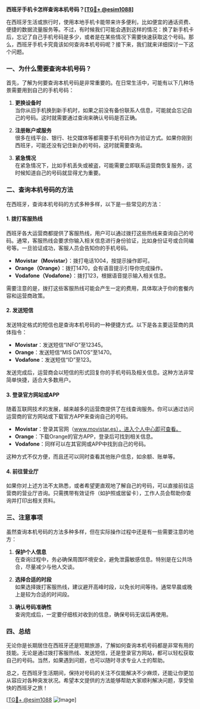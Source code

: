 **西班牙手机卡怎样查询本机号码？[[TG💪+ @esim1088](https://t.me/s/esim1088)]**

在西班牙生活或旅行时，使用本地手机卡能带来许多便利，比如便宜的通话资费、便捷的数据流量服务等。不过，有时候我们可能会遇到这样的情况：换了新手机卡后，忘记了自己手机号码是多少，或者是在某些情况下需要快速获取这个号码。那么，西班牙手机卡究竟该如何查询本机号码呢？接下来，我们就来详细探讨一下这个问题。

### 一、为什么需要查询本机号码？

首先，了解为何要查询本机号码是非常重要的。在日常生活中，可能有以下几种场景需要用到自己的手机号码：

1. **更换设备时**  
   当你从旧手机换到新手机时，如果之前没有备份联系人信息，可能就会忘记自己的号码。这时就需要通过查询来确认号码是否正确。

2. **注册账户或服务**  
   很多在线平台、银行、社交媒体等都需要手机号码作为验证方式。如果你刚到西班牙，可能还没有记住新办的号码，这时就需要查询。

3. **紧急情况**  
   在紧急情况下，比如手机丢失或被盗，可能需要立即联系运营商恢复服务，这时候知道自己的号码就显得尤为重要。

### 二、查询本机号码的方法

在西班牙，查询本机号码的方式多种多样，以下是一些常见的方法：

#### 1. 拨打客服热线

西班牙各大运营商都提供了客服热线，用户可以通过拨打这些热线来查询自己的号码。通常，客服热线会要求你输入相关信息进行身份验证，比如身份证号或合同编号等。一旦验证成功，客服人员会告知你的手机号码。

- **Movistar（Movistar）**：拨打电话1004，按提示操作即可。
- **Orange（Orange）**：拨打1470，会有语音提示引导你完成操作。
- **Vodafone（Vodafone）**：拨打123，根据语音提示输入相关信息。

需要注意的是，拨打这些客服热线可能会产生一定的费用，具体取决于你的套餐内容和运营商政策。

#### 2. 发送短信

发送特定格式的短信也是查询本机号码的一种便捷方式。以下是各主要运营商的具体指令：

- **Movistar**：发送短信“INFO”至12345。
- **Orange**：发送短信“MIS DATOS”至1470。
- **Vodafone**：发送短信“ID”至123。

发送完成后，运营商会以短信的形式回复你的手机号码及相关信息。这种方法非常简单快捷，适合大多数用户。

#### 3. 登录官方网站或APP

随着互联网技术的发展，越来越多的运营商提供了在线查询服务。你可以通过访问运营商的官方网站或下载官方APP来查询自己的号码。

- **Movistar**：登录其官网（www.movistar.es），进入个人中心即可查看。
- **Orange**：下载Orange的官方APP，登录后可找到相关信息。
- **Vodafone**：同样可以在其官网或APP中找到自己的号码。

这种方式不仅方便，而且还可以同时查看其他账户信息，如余额、账单等。

#### 4. 前往营业厅

如果你对上述方法不太熟悉，或者希望更直观地了解自己的号码，可以直接前往运营商的营业厅咨询。只需携带有效证件（如护照或居留卡），工作人员会帮助你查询并打印出相关资料。

### 三、注意事项

虽然查询本机号码的方法多种多样，但在实际操作过程中还是有一些需要注意的地方：

1. **保护个人信息**  
   在查询过程中，务必确保周围环境安全，避免泄露敏感信息。特别是在公共场合，尽量减少与他人交谈。

2. **选择合适的时段**  
   如果选择拨打客服热线，建议避开高峰时段，以免长时间等待。通常早晨或晚上是较为合适的时间段。

3. **确认号码准确性**  
   查询完成后，一定要仔细核对收到的信息，确保号码无误后再使用。

### 四、总结

无论你是长期居住在西班牙还是短期旅游，了解如何查询本机号码都是非常有用的技能。无论是通过拨打客服热线、发送短信，还是登录官方网站，都可以轻松获取自己的号码。当然，如果遇到问题，也可以随时寻求专业人士的帮助。

总之，在西班牙生活期间，保持对号码的关注不仅能解决不少麻烦，还能让你更加从容应对各种突发状况。希望本文提供的方法能够帮助大家顺利解决问题，享受愉快的西班牙之旅！

[[TG💪+ @esim1088](https://t.me/s/esim1088) ![Image](https://i.postimg.cc/4NQfJmqS/Snipaste-2025-05-13-00-14-12.png)]